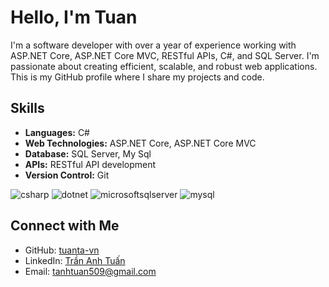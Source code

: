 # Hello, I'm Tuan

I'm a software developer with over a year of experience working with ASP.NET Core, ASP.NET Core MVC, RESTful APIs, C#, and SQL Server. I'm passionate about creating efficient, scalable, and robust web applications. This is my GitHub profile where I share my projects and code.

## Skills

- **Languages:** C#
- **Web Technologies:** ASP.NET Core, ASP.NET Core MVC
- **Database:** SQL Server, My Sql
- **APIs:** RESTful API development
- **Version Control:** Git

![csharp](https://img.shields.io/badge/csharp-000000?style=for-the-badge&logo=csharp&logoColor=white)
![dotnet](https://img.shields.io/badge/dotnet-000000?style=for-the-badge&logo=dotnet&logoColor=white)
![microsoftsqlserver](https://img.shields.io/badge/microsoftsqlserver-000000?style=for-the-badge&logo=microsoftsqlserver&logoColor=white)
![mysql](https://img.shields.io/badge/mysql-000000?style=for-the-badge&logo=mysql&logoColor=white)
## Connect with Me

- GitHub: [tuanta-vn](https://github.com/tuanta-vn)
- LinkedIn: [Trần Anh Tuấn](https://www.linkedin.com/in/tr%E1%BA%A7n-anh-tu%E1%BA%A5n-baa57a16a/)
- Email: tanhtuan509@gmail.com
